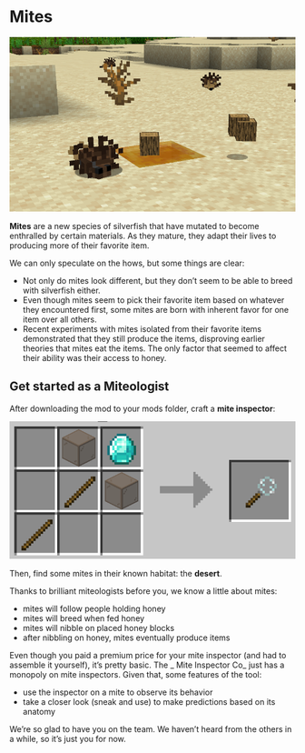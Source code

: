 # Mites

![](https://raw.githubusercontent.com/Nurdoidz/Mites/1.20/doc/MiteInNature.png)

**Mites** are a new species of silverfish that have mutated to become enthralled by certain materials. As they mature,
they adapt their lives to producing more of their favorite item.

We can only speculate on the hows, but some things are clear:

- Not only do mites look different, but they don’t seem to be able to breed with silverfish either.
- Even though mites seem to pick their favorite item based on whatever they encountered first, some mites are born with
  inherent favor for one item over all others.
- Recent experiments with mites isolated from their favorite items demonstrated that they still produce the items,
  disproving earlier theories that mites eat the items. The only factor that seemed to affect their ability was their
  access to honey.

## Get started as a Miteologist

After downloading the mod to your mods folder, craft a **mite inspector**:

![](https://raw.githubusercontent.com/Nurdoidz/Mites/1.20/doc/MiteInspectorRecipe.png)

Then, find some mites in their known habitat: the **desert**.

Thanks to brilliant miteologists before you, we know a little about mites:

- mites will follow people holding honey
- mites will breed when fed honey
- mites will nibble on placed honey blocks
- after nibbling on honey, mites eventually produce items

Even though you paid a premium price for your mite inspector (and had to assemble it yourself), it’s pretty basic. The _
Mite Inspector Co_ just has a monopoly on mite inspectors. Given that, some features of the tool:

- use the inspector on a mite to observe its behavior
- take a closer look (sneak and use) to make predictions based on its anatomy

We’re so glad to have you on the team. We haven’t heard from the others in a while, so it’s just you for now.
